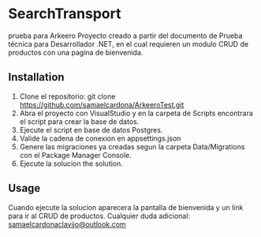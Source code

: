 # SearchTransport
prueba para Arkeero
Proyecto creado a partir del documento de Prueba técnica para Desarrollador .NET, en el cual requieren un modulo CRUD  de productos con una pagina de  bienvenida.

## Installation
1. Clone el repositorio: git clone https://github.com/samaelcardona/ArkeeroTest.git
2. Abra el proyecto con VisualStudio y en la carpeta de Scripts encontrara el script para crear la base de datos.
3. Ejecute el script en base de datos Postgres.
4. Valide la cadena de conexion en appsettings.json
5. Genere las migraciones ya creadas segun la carpeta Data/Migrations con el  Package Manager Console.
6. Ejecute la solucion the solution.

## Usage
Cuando ejecute la solucion aparecera la pantalla de bienvenida y un link para ir al CRUD  de productos.
Cualquier duda adicional: samaelcardonaclavijo@outlook.com

